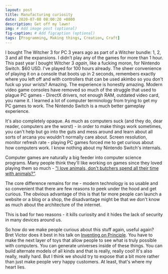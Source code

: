 ```yaml
---
layout: post
title: Manufacturing curiosity
date: 2020-07-08 08:00:20 +0800
description: Get off my lawn!
img: # Add image post (optional)
fig-caption: # Add figcaption (optional)
tags: [Programming, Making things, Creation, Craft]
---
```


I bought The Witcher 3 for PC 3 years ago as part of a Witcher bundle: 1, 2, 3 and all the expansions. I didn't play any of the games for more than 1 hour. This past year I bought Witcher 3 *again*, like a fucking moron, for Nintendo Switch. $60 USD. I've played for 100 hours already. The sheer convenience of playing it on a console that boots up in 2 seconds, remembers exactly where you left off and with controllers that can be used akimbo so you don't fuck up your wrists? Amazing. The experience is honestly amazing. Modern video game consoles have removed so much of the struggle that used to plague PC games - DirectX drivers, not enough RAM, outdated video card, you name it. I learned a lot of computer terminology from trying to get my PC games to work. The Nintendo Switch is a much better gameplay experience.

It's also completely opaque. As much as computers suck (and they do, dear reader, computers are the worst) - in order to make things work sometimes, you can't help but go into the guts and mess around and learn about all sorts of arcana you wouldn't normally care about. Screen resolution, monitor refresh rate - playing PC games forced me to get curious about how computers work. I know nothing about my Nintendo Switch's internals.

Computer games are naturally a big feeder into computer science programs. Many people think they'll like working on games since they loved playing them so much - ["I love animals, don't butchers spend all their time with animals?"](https://twitter.com/Saurya/status/1121188147826573312).

The core difference remains for me - modern technology is so usable and so convenient that there are few reasons to peek under the hood and get curious. The obvious advantage of this is that far more people can launch a website or a blog or a shop, the disadvantage might be that we don't know as much about the architecture of the internet.

This is bad for two reasons - it kills curiosity and it hides the lack of security in many devices around us.

So how do we make people curious about this stuff again, useful again? Bret Victor does it best in his talk on [Inventing on Principle](https://www.youtube.com/watch?v=PUv66718DII). You have to make the next layer of toys that allow people to see what is truly possible with computers. You can generate universes inside of these things. You can build alternate models of all kinds and that is really, really cool! It's also really, really hard. But I think we should try to expose that a bit more rather than just make people very happy customers. At least, that's where my heart lies. 
